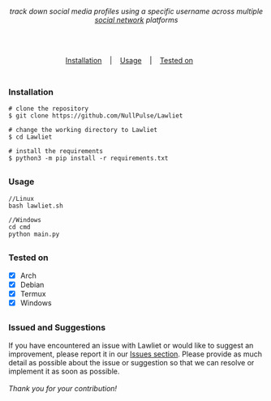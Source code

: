 
<p align="center">
  <img src="docs/images/image.png" alt=""/>
</p>
 <h6><p align="center">
    track down social media profiles using a specific username across multiple <a href="docs/website.txt">social network</a> platforms
</p></h6>
</p>
<p align="center">
  <img src="https://img.shields.io/badge/Version-0.0.1-green" alt=""/>
  <img src="https://img.shields.io/badge/Written in-python-blue" alt=""/>
  <img src="https://img.shields.io/badge/Author-NullPulse-937DC2" alt=""/>
  <a href="https://scrutinizer-ci.com/g/NullPulse/lawliet/"><img src="https://img.shields.io/badge/Code quality-10.00-lightgreen" alt=""/></a> 
</p>
<p align="center">
  <a href="#installation">Installation</a>
  &nbsp;&nbsp;&nbsp;|&nbsp;&nbsp;&nbsp;
  <a href="#usage">Usage</a>
  &nbsp;&nbsp;&nbsp;|&nbsp;&nbsp;&nbsp;
  <a href="#tested-on">Tested on</a>
  &nbsp;&nbsp;&nbsp;&nbsp;&nbsp;&nbsp;
</p>

<p align="center">
  <img src="./docs/images/video.gif" alt=""/>
</p>

##
 ### Installation
  ```
  # clone the repository
  $ git clone https://github.com/NullPulse/Lawliet
  
  # change the working directory to Lawliet
  $ cd Lawliet

  # install the requirements
  $ python3 -m pip install -r requirements.txt
  ```
##
### Usage
  ```
  //Linux
  bash lawliet.sh
  
  //Windows
  cd cmd
  python main.py
  ```
##
### Tested on

- [x] Arch
- [x] Debian
- [x] Termux
- [x] Windows

##
### Issued and Suggestions
If you have encountered an issue with Lawliet or would like to suggest an improvement, please report it in our [Issues section](https://github.com/NullPulse/Lawliet/issues).
Please provide as much detail as possible about the issue or suggestion so that we can resolve or implement it as soon as possible.<br><br>
_Thank you for your contribution!_
